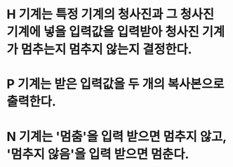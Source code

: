 # H 기계는 특정 기계의 청사진과 그 청사진 기계에 넣을 입력값을 입력받아 청사진 기계가 멈추는지 멈추지 않는지 결정한다.
# P 기계는 받은 입력값을 두 개의 복사본으로 출력한다.
# N 기계는 '멈춤'을 입력 받으면 멈추지 않고, '멈추지 않음'을 입력 받으면 멈춘다.
